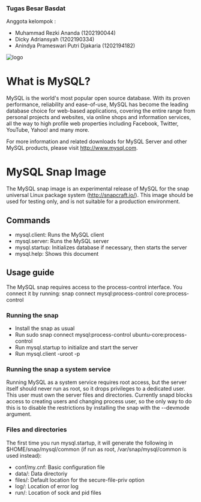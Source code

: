 ### Tugas Besar Basdat

Anggota kelompok :
- Muhammad Rezki Ananda (1202190044)
- Dicky Adriansyah (1202190334)
- Anindya Prameswari Putri Djakaria (1202194182)


![logo](https://www.mysql.com/common/logos/logo-mysql-170x115.png)

# What is MySQL?

MySQL is the world's most popular open source database. With its proven performance, reliability and ease-of-use, MySQL has become the leading database choice for web-based applications, covering the entire range from personal projects and websites, via online shops and information services, all the way to high profile web properties including Facebook, Twitter, YouTube, Yahoo! and many more.

For more information and related downloads for MySQL Server and other MySQL products, please visit http://www.mysql.com.

# MySQL Snap Image
The MySQL snap image is an experimental release of MySQL for the snap universal Linux package system (http://snapcraft.io/).
This image should be used for testing only, and is not suitable for a production environment.

## Commands
- mysql.client: Runs the MySQL client
- mysql.server: Runs the MySQL server
- mysql.startup: Initializes database if necessary, then starts the server
- mysql.help: Shows this document

## Usage guide
The MySQL snap requires access to the process-control interface. You connect it by running:
 snap connect mysql:process-control core:process-control

### Running the snap
* Install the snap as usual
* Run sudo snap connect mysql:process-control ubuntu-core:process-control
* Run mysql.startup to initialize and start the server
* Run mysql.client -uroot -p

### Running the snap a system service
Running MySQL as a system service requires root access, but the server itself should never run as root, so it drops privileges to a dedicated user. This user must own the server files and directories. Currently snapd blocks access to creating users and changing process user, so the only way to do this is to disable the restrictions by installing the snap with the --devmode argument.

### Files and directories
The first time you run mysql.startup, it will generate the following in $HOME/snap/mysql/common (if run as root, /var/snap/mysql/common is used instead):
- conf/my.cnf: Basic configuration file
- data/: Data directoriy
- files/: Default location for the secure-file-priv option
- log/: Location of error log
- run/: Location of sock and pid files
